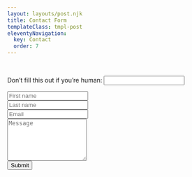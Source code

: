 ```yaml
---
layout: layouts/post.njk
title: Contact Form
templateClass: tmpl-post
eleventyNavigation:
  key: Contact
  order: 7
---
```

<br>

<div id=form-body>
<form name="submitted" method="POST" data-netlify="true" netlify-honeypot="bot-field">

<p class="hidden">
    <label>Don’t fill this out if you’re human: <input name="bot-field" /></label>
  </p>

  <div class="row form-group">
  <div class="col input-group">
    <input type="text" name="firstname" id="firstname" class="form-control inputstyle" placeholder="First name" aria-label="First name" aria-required="true" required>
  </div>
  <div class="col input-group">
    <input type="text" name="surname" id="surname" class="form-control inputstyle" placeholder="Last name" aria-label="Last name" aria-required="true" required>
  </div>
</div>

<div class="row form-group">
  <div class="col input-group">
    <input type="email" name="email" id="Email" class="form-control inputstyle" placeholder="Email" aria-label="Email" aria-required="true" required>
  </div>
</div>

<div class="row form-group">
  <div>
        <textarea id="message" name="message"  rows="6" maxlength="3000" class="form-control inputstyle" placeholder="Message" aria-label="Message" aria-required="true" required></textarea>
    </div>
</div>

  <div class="submit-btn">
  <input type="submit" class="btn btn-light" value="Submit" >
  </div>
  
</form>

</div>

